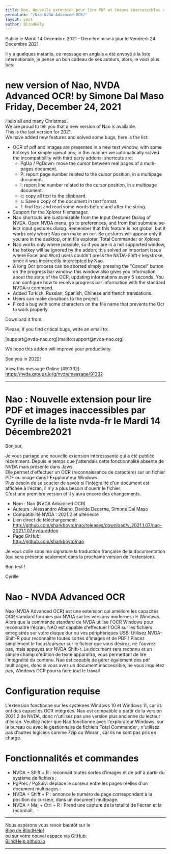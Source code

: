 ```yaml
---
title: Nao, Nouvelle extension pour lire PDF et images inaccessibles ✌
permalink: "/Nao-NVDA-Advanced-OCR/"
layout: post
author: BlindHelp
---
```


<footer>Publié le Mardi 14 Décembre 2021 - Dernière mise à jour le Vendredi 24 Décembre 2021</footer>


Il y a quelques instants, ce message en anglais a été envoyé à la liste internationale, je pense un bon cadeau de ses auteurs, alors, le voici plus bas:


# <span lang="en">new version of Nao, NVDA Advanced OCR! by Simone Dal Maso Friday, December 24, 2021</span>

<span lang="en">Hello all and many Christmas!</span>   
<span lang="en">We are proud to tell you that a new version of Nao is available.</span>    
<span lang="en">This is the last version for 2021.</span>    
<span lang="en">We have added new features and solved some bugs, here is the list:</span>    

* <span lang="en">OCR of pdf and images are presented in a new text window, with some hotkeys for simple operations; in this manner we automatically solved the incompatibility with third party addons; shortcuts are:</span>
	* <span lang="en">PgUp / PgDown: move the cursor between real pages of a multipages document.</span>
	* <span lang="en">P: report page number related to the cursor position, in a multipage document.</span>
	* <span lang="en">l: report line number related to the cursor position, in a multipage document.</span>
	* <span lang="en">c: copy all text to the clipboard.</span>
	* <span lang="en">s: Save a copy of the document in text format.</span>
	* <span lang="en">f: find text and read some words before and after the string.</span>
* <span lang="en">Support for the Xplorer filemanager.</span>
* <span lang="en">Nao shortcuts are customizable from the Input Gestures Dialog of NVDA. Open NVDA menu, go to preferences, and from that submenu select input gestures dialog. Remember that this feature is not global, but it works only where Nao can make an ocr. So gestures will appear only if you are in the desktop, or in file explorer, Total Commander or Xplorer.</span>
* <span lang="en">Nao works only where possible, so if you are in a not supported window, the hotkey will be ignored by the addon; this solved an important issue where Excel and Word users couldn't press the NVDA-Shift-r keystroke, since it was incorrectly intercepted by Nao.</span>
* <span lang="en">A long Ocr process can be aborted simply pressing the "Cancel" button on the progress bar window. this window also gives you information about the state of the OCR, updating informations every 5 seconds. You can configure how to receive progress bar information with the standard NVDA-u command.</span>
* <span lang="en">Added Turkish, Russian, Spanish, Chinese and french translations.</span>
* <span lang="en">Users can make donations to the project.</span>
* <span lang="en">Fixed a bug with some characters on the file name that prevents the Ocr to work properly.</span>

<span lang="en">Download it from:</span>    

<span lang="en">
<www.nvda-nao.org/download>
</span>

<span lang="en">Please, if you find critical bugs, write an email to:</span>    

<span lang="en">
[support@nvda-nao.org](mailto:support@nvda-nao.org)
</span>

<span lang="en">We hope this addon will improve your productivity.</span>

<span lang="en">See you in 2022!</span>    

<span lang="en">View this message Online (#91332):</span>    
<span lang="en"><https://nvda.groups.io/g/nvda/message/91332></span>


---


# Nao : Nouvelle extension pour lire PDF et images inaccessibles par Cyrille de la liste nvda-fr le Mardi 14 Décembre2021

Bonjour,

Je vous partage une nouvelle extension intéresssante qui a été publiée récemment. Depuis le temps que j'attendais cette fonctionnalité absente de NVDA mais présente dans Jaws.    
Elle permet d'effectuer un OCR (reconnaissance de caractère) sur un fichier PDF ou image dans l'Expplorateur Windows.    
Plus besoin de se soucier de savoir si l'intégralité d'un document est affichée à l'écran, il n'y a plus besoin d'ouvrir le fichier.    
C'est une première version et il y aura encore des changements.    

* Nom : Nao (NVDA Advanced OCR)
* Auteurs : Alessandro Albano, Davide Decarne, Simone Dal Maso
* Compatibilité NVDA : 2021.2 et ultérieure
* Lien direct de téléchargement:    
<http://github.com/sharkboyto/nao/releases/download/v_2021.1.07/nao-2021.1.07.nvda-addon>
* Page GitHub:    
<http://github.com/sharkboyto/nao>

Je vous colle sous ma signature la traduction française de la documentation (qui sera présente seulement dans la prochaine version de l'extension).

Bon test !

Cyrille

# Nao - NVDA Advanced OCR
Nao (NVDA Advanced OCR) est une extension qui améliore les capacités OCR standard fournies par NVDA sur les versions modernes de Windows. Alors que la commande standard de NVDA utilise l'OCR Windows pour reconnaître l'écran, NAO est capable d'effectuer l'OCR sur les fichiers enregistrés sur votre disque dur ou vos périphériques USB. Utilisez NVDA-Shift-R pour reconnaître toutes sortes d'images et de PDF ! Placez simplement le focus/curseur sur le fichier que vous désirez, ne l'ouvrez pas, mais appuyez sur NVDA-Shift-r. Le document sera reconnu et un simple champ d'édition de texte apparaîtra, vous permettant de lire l'intégralité du contenu. Nao est capable de gérer également des pdf multipages, donc si vous avez un document inaccessible, ne vous inquiétez pas, Windows OCR pourra faire tout le travail

# Configuration requise
L'extension fonctionne sur les systèmes Windows 10 et Windows 11, car ils ont des capacités OCR intégrées. Nao est compatible à partir de la version 2021.2 de NVDA, donc n'utilisez pas une version plus ancienne du lecteur d'écran. Veuillez noter que Nao fonctionne avec l'explorateur Windows, sur le bureau ou avec le gestionnaire de fichiers Total Commander ; n'utilisez pas d'autres logiciels comme 7zip ou Winrar , car ils ne sont pas pris en charge.

# Fonctionnalités et commandes
* NVDA + Shift + R : reconnaît toutes sortes d'images et de pdf à partir du système de fichiers ;
* PgPréc / PgSuiv: déplace le curseur entre les pages réelles d'un document multipages.
* NVDA + Shift + P : annonce le numéro de page correspondant à la position du curseur, dans un document multipage.
* NVDA + Maj + Ctrl + R : Prend une capture de la totalité de l'écran et la reconnaît.

---

Nous espérons vous revoir bientôt sur le      
[Blog de BlindHelp!](http://blindhelp.blogspot.fr/)                    
ou sur  votre nouvel espace via GitHub:                     
[BlindHelp.github.io](https://blindhelp.github.io)                    

---